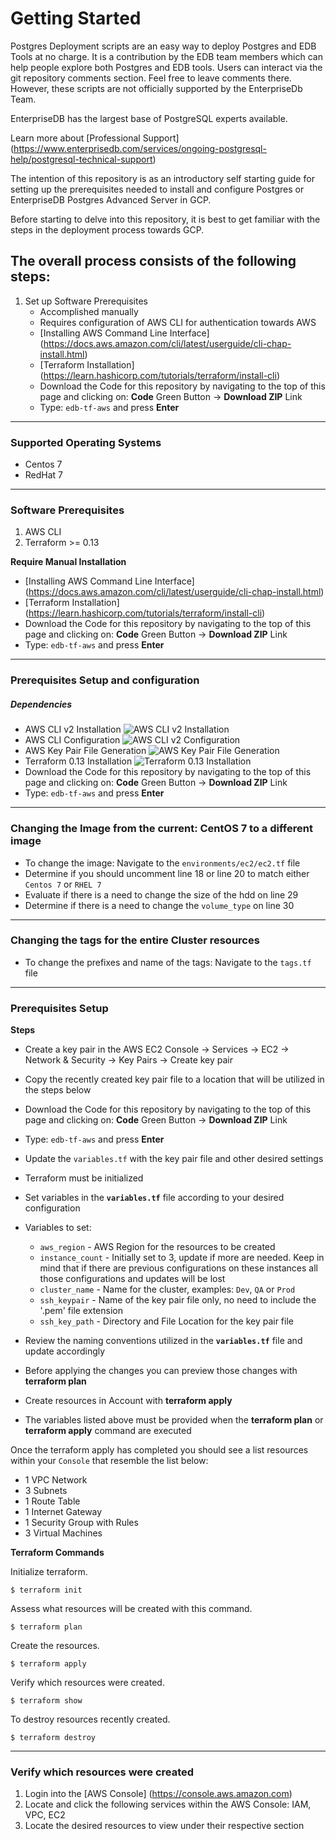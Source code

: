 # Getting Started
Postgres Deployment scripts are an easy way to deploy Postgres and EDB Tools at no charge. It is a contribution by the EDB team members which can help people explore both Postgres and EDB tools. Users can interact via the git repository comments section. Feel free to leave comments there. However, these scripts are not officially supported by the EnterpriseDb Team.

EnterpriseDB has the largest base of PostgreSQL experts available.

Learn more about [Professional Support] (https://www.enterprisedb.com/services/ongoing-postgresql-help/postgresql-technical-support)

The intention of this repository is as an introductory self starting guide for setting up the prerequisites needed to install and configure Postgres or EnterpriseDB Postgres Advanced Server in GCP.

Before starting to delve into this repository, it is best to get familiar with the steps in the deployment process towards GCP.

## The overall process consists of the following steps:

1. Set up Software Prerequisites
   * Accomplished manually
   * Requires configuration of AWS CLI for authentication towards AWS
   * [Installing AWS Command Line Interface] (https://docs.aws.amazon.com/cli/latest/userguide/cli-chap-install.html)
   * [Terraform Installation]  (https://learn.hashicorp.com/tutorials/terraform/install-cli)
   * Download the Code for this repository by navigating to the top of this page and clicking on: **Code** Green Button -> **Download ZIP** Link
   * Type: ```edb-tf-aws``` and press **Enter**

----
### Supported Operating Systems
* Centos 7
* RedHat 7

----
### Software Prerequisites
1. AWS CLI
2. Terraform >= 0.13

**Require Manual Installation**
* [Installing AWS Command Line Interface] (https://docs.aws.amazon.com/cli/latest/userguide/cli-chap-install.html)
* [Terraform Installation]  (https://learn.hashicorp.com/tutorials/terraform/install-cli)
* Download the Code for this repository by navigating to the top of this page and clicking on: **Code** Green Button -> **Download ZIP** Link
* Type: ```edb-tf-aws``` and press **Enter**

----
### Prerequisites Setup and configuration
##### Dependencies
* AWS CLI v2 Installation
  ![AWS CLI v2 Installation](tutorials/AWS_CLI_v2_Installation.gif)
* AWS CLI Configuration
  ![AWS CLI v2 Configuration](tutorials/AWS_CLI_v2_Configuration.gif)
* AWS Key Pair File Generation
  ![AWS Key Pair File Generation](tutorials/AWS_Key_Pair_File_Generation.gif)
* Terraform 0.13 Installation
  ![Terraform 0.13 Installation](tutorials/Terraform_0.13_Installation.gif)
* Download the Code for this repository by navigating to the top of this page and clicking on: **Code** Green Button -> **Download ZIP** Link
* Type: ```edb-tf-aws``` and press **Enter**

----
### Changing the Image from the current: CentOS 7 to a different image
* To change the image: Navigate to the ```environments/ec2/ec2.tf``` file
* Determine if you should uncomment line 18 or line 20 to match either ```Centos 7``` or ```RHEL 7```
* Evaluate if there is a need to change the size of the hdd on line 29
* Determine if there is a need to change the ```volume_type``` on line 30

----
### Changing the tags for the entire Cluster resources
* To change the prefixes and name of the tags: Navigate to the ```tags.tf``` file

----
### Prerequisites Setup

**Steps**

* Create a key pair in the AWS EC2 Console -> Services -> EC2 -> Network & Security -> Key Pairs -> Create key pair

* Copy the recently created key pair file to a location that will be utilized in the steps below 

* Download the Code for this repository by navigating to the top of this page and clicking on: **Code** Green Button -> **Download ZIP** Link

* Type: ```edb-tf-aws``` and press **Enter**

* Update the ```variables.tf``` with the key pair file and other desired settings

* Terraform must be initialized

* Set variables in the **```variables.tf```** file according to your desired configuration

* Variables to set:

   * ```aws_region``` - AWS Region for the resources to be created
   * ```instance_count``` - Initially set to 3, update if more are needed. Keep in mind that if there are previous configurations on these instances all those configurations and updates will be lost
   * ```cluster_name``` - Name for the cluster, examples: ```Dev```, ```QA``` or ```Prod```
   * ```ssh_keypair``` - Name of the key pair file only, no need to include the '.pem' file extension
   * ```ssh_key_path``` - Directory and File Location for the key pair file
   
* Review the naming conventions utilized in the **```variables.tf```** file and update accordingly

* Before applying the changes you can preview those changes with **terraform plan**

* Create resources in Account with **terraform apply**

* The variables listed above must be provided when the **terraform plan** or **terraform apply** command are executed

Once the terraform apply has completed you should see a list resources within your ```Console``` that resemble the list below:
* 1 VPC Network
* 3 Subnets
* 1 Route Table
* 1 Internet Gateway
* 1 Security Group with Rules
* 3 Virtual Machines

**Terraform Commands**

Initialize terraform.

```
$ terraform init
```

Assess what resources will be created with this command.

```
$ terraform plan
```

Create the resources.

```
$ terraform apply
```

Verify which resources were created.

```
$ terraform show
```

To destroy resources recently created.

```
$ terraform destroy
```

----
### Verify which resources were created
1. Login into the [AWS Console]  (https://console.aws.amazon.com)
2. Locate and click the following services within the AWS Console: IAM, VPC, EC2
3. Locate the desired resources to view under their respective section
